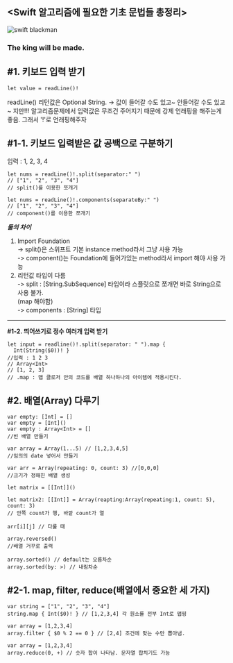 <Swift 알고리즘에 필요한 기초 문법들 총정리>
---

![swift blackman](https://us.123rf.com/450wm/ismagilov/ismagilov1701/ismagilov170100268/68263757-%EA%B7%B8%EC%9D%98-%EB%91%90%EA%B1%B4%EC%9D%84-%ED%8D%BC-%ED%8C%85-%ED%95%98-%EA%B3%A0-%EA%B7%B8%EC%9D%98-%EB%85%B8%ED%8A%B8%EB%B6%81-%ED%99%94%EB%A9%B4%EC%97%90%EC%84%9C-%EC%B0%BE%EA%B3%A0-%EA%B9%8C%EB%A7%88%EA%B7%80%EC%97%90-%EC%95%84%ED%94%84%EB%A6%AC%EC%B9%B4-%EA%B3%84-%EB%AF%B8%EA%B5%AD%EC%9D%B8-%ED%95%B4%EC%BB%A4%EC%9D%98-%EB%8B%AB%EC%8A%B5%EB%8B%88%EB%8B%A4-%EC%BD%94%EB%94%A9%EC%9D%98-%EA%B0%9C%EB%85%90%EC%9E%85%EB%8B%88%EB%8B%A4-%EB%AA%A8%EC%9D%98.jpg?ver=6)
  
 ### The king will be made. 
  
**#1. 키보드 입력 받기**
--
```
let value = readLine()!
```

readLine() 리턴값은 Optional String. 
-> 값이 들어갈 수도 있고~ 안들어갈 수도 있고~ 지만!!!
   알고리즘문제에서 입력값은 무조건 주어지기 때문에 강제 언래핑을 해주는게 좋음.
   그래서 '!'로 언래핑해주자  

**#1-1. 키보드 입력받은 값 공백으로 구분하기**
--
입력 : 1, 2, 3, 4

```
let nums = readLine()!.split(separator:" ")
// ["1", "2", "3", "4"]
// split()를 이용한 쪼개기
```
```
let nums = readLine()!.components(separateBy:" ") 
// ["1", "2", "3", "4"]
// component()를 이용한 쪼개기
```
***둘의 차이***  
1. Import Foundation  
-> split()은 스위프트 기본 instance method라서 그냥 사용 가능    
-> component()는 Foundation에 들어가있는 method라서 import 해야 사용 가능
2. 리턴값 타입이 다름   
-> split : [String.SubSequence] 타입이라 스플릿으로 쪼개면 바로 String으로 사용 불가.  
(map 해야함)  
-> components : [String] 타입  

---

**#1-2. 띄어쓰기로 정수 여러개 입력 받기**
```
let input = readline()!.split(separator: " ").map {
  Int(String($0))! }
//입력 : 1 2 3
// Array<Int>
// [1, 2, 3]
// .map : 맵 클로저 안의 코드를 배열 하나하나의 아이템에 적용시킨다.
```

**#2. 배열(Array) 다루기**
--

````
var empty: [Int] = []
var empty = [Int]()
var empty : Array<Int> = []
//빈 배열 만들기
````

````
var array = Array(1...5) // [1,2,3,4,5]
//임의의 date 넣어서 만들기
````

````
var arr = Array(repeating: 0, count: 3) //[0,0,0]
//크기가 정해진 배열 생성
````

````
let matrix = [[Int]]()

let matrix2: [[Int]] = Array(reapting:Array(repeating:1, count: 5), count: 3)
// 안쪽 count가 행, 바깥 count가 열

arr[i][j] // 다룰 때
````

````
array.reversed()
//배열 거꾸로 출력
````

````
array.sorted() // default는 오름차순
array.sorted(by: >) // 내림차순 
````

#2-1. map, filter, reduce(배열에서 중요한 세 가지)
--
````
var string = ["1", "2", "3", "4"]
string.map { Int($0)! } // [1,2,3,4] 각 원소를 전부 Int로 맵핑
````

````
var array = [1,2,3,4]
array.filter { $0 % 2 == 0 } // [2,4] 조건에 맞는 수만 뽑아냄.
````

````
var array = [1,2,3,4]
array.reduce(0, +) // 숫자 합이 나타남. 문자열 합치기도 가능
````

